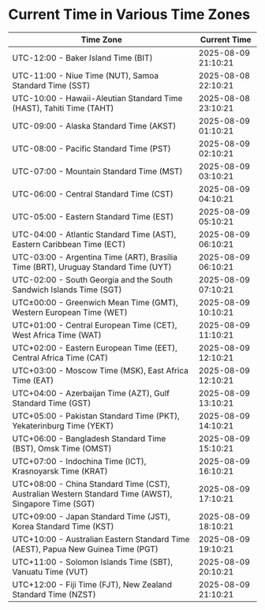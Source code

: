 # Current Time in Various Time Zones

| Time Zone | Current Time |
|-----------|--------------|
| UTC-12:00 - Baker Island Time (BIT) | 2025-08-09 21:10:21 |
| UTC-11:00 - Niue Time (NUT), Samoa Standard Time (SST) | 2025-08-08 22:10:21 |
| UTC-10:00 - Hawaii-Aleutian Standard Time (HAST), Tahiti Time (TAHT) | 2025-08-08 23:10:21 |
| UTC-09:00 - Alaska Standard Time (AKST) | 2025-08-09 01:10:21 |
| UTC-08:00 - Pacific Standard Time (PST) | 2025-08-09 02:10:21 |
| UTC-07:00 - Mountain Standard Time (MST) | 2025-08-09 03:10:21 |
| UTC-06:00 - Central Standard Time (CST) | 2025-08-09 04:10:21 |
| UTC-05:00 - Eastern Standard Time (EST) | 2025-08-09 05:10:21 |
| UTC-04:00 - Atlantic Standard Time (AST), Eastern Caribbean Time (ECT) | 2025-08-09 06:10:21 |
| UTC-03:00 - Argentina Time (ART), Brasília Time (BRT), Uruguay Standard Time (UYT) | 2025-08-09 06:10:21 |
| UTC-02:00 - South Georgia and the South Sandwich Islands Time (SGT) | 2025-08-09 07:10:21 |
| UTC±00:00 - Greenwich Mean Time (GMT), Western European Time (WET) | 2025-08-09 10:10:21 |
| UTC+01:00 - Central European Time (CET), West Africa Time (WAT) | 2025-08-09 11:10:21 |
| UTC+02:00 - Eastern European Time (EET), Central Africa Time (CAT) | 2025-08-09 12:10:21 |
| UTC+03:00 - Moscow Time (MSK), East Africa Time (EAT) | 2025-08-09 12:10:21 |
| UTC+04:00 - Azerbaijan Time (AZT), Gulf Standard Time (GST) | 2025-08-09 13:10:21 |
| UTC+05:00 - Pakistan Standard Time (PKT), Yekaterinburg Time (YEKT) | 2025-08-09 14:10:21 |
| UTC+06:00 - Bangladesh Standard Time (BST), Omsk Time (OMST) | 2025-08-09 15:10:21 |
| UTC+07:00 - Indochina Time (ICT), Krasnoyarsk Time (KRAT) | 2025-08-09 16:10:21 |
| UTC+08:00 - China Standard Time (CST), Australian Western Standard Time (AWST), Singapore Time (SGT) | 2025-08-09 17:10:21 |
| UTC+09:00 - Japan Standard Time (JST), Korea Standard Time (KST) | 2025-08-09 18:10:21 |
| UTC+10:00 - Australian Eastern Standard Time (AEST), Papua New Guinea Time (PGT) | 2025-08-09 19:10:21 |
| UTC+11:00 - Solomon Islands Time (SBT), Vanuatu Time (VUT) | 2025-08-09 20:10:21 |
| UTC+12:00 - Fiji Time (FJT), New Zealand Standard Time (NZST) | 2025-08-09 21:10:21 |
